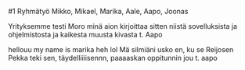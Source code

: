
#1 Ryhmätyö Mikko, Mikael, Marika, Aale, Aapo, Joonas

Yrityksemme
testi
Moro minä aion kirjoittaa sitten niistä sovelluksista ja ohjelmistosta ja kaikesta muusta kivasta t. Aapo
 
 hellouu my name is marika heh lol
 Mä silmiäni usko en, ku se Reijosen Pekka teki sen, täydelliiiisennn, paaaaskan oppitunnin
 jou t. aapo